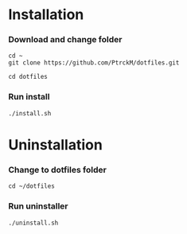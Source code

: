 # Installation
### Download and change folder
```
cd ~
git clone https://github.com/PtrckM/dotfiles.git

cd dotfiles
```
### Run install
```
./install.sh
```

# Uninstallation

### Change to dotfiles folder
```
cd ~/dotfiles
```

### Run uninstaller
```
./uninstall.sh
```
